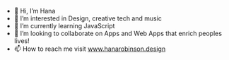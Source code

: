 - 👋 Hi, I’m Hana
- 👀 I’m interested in Design, creative tech and music
- 🌱 I’m currently learning JavaScript
- 💞️ I’m looking to collaborate on Apps and Web Apps that enrich peoples lives! 
- 📫 How to reach me visit www.hanarobinson.design

<!---
H-R-Design/H-R-Design is a ✨ special ✨ repository because its `README.md` (this file) appears on your GitHub profile.
You can click the Preview link to take a look at your changes.
--->
